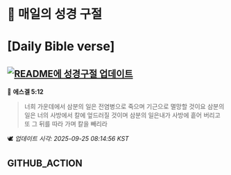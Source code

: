 # 🙏 매일의 성경 구절
# [Daily Bible verse]
## [![README에 성경구절 업데이트](https://github.com/DONGSUKA/first_test/actions/workflows/update-readme-bible.yml/badge.svg)](https://github.com/DONGSUKA/first_test/actions/workflows/update-readme-bible.yml)
<!-- START_BIBLE_VERSE -->
📖 **에스겔 5:12**
> 너희 가운데에서 삼분의 일은 전염병으로 죽으며 기근으로 멸망할 것이요 삼분의 일은 너의 사방에서 칼에 엎드러질 것이며 삼분의 일은내가 사방에 흩어 버리고 또 그 뒤를 따라 가며 칼을 빼리라

🕊️ _업데이트 시각: 2025-09-25 08:14:56 KST_
  <!-- END_BIBLE_VERSE -->
## GITHUB_ACTION
